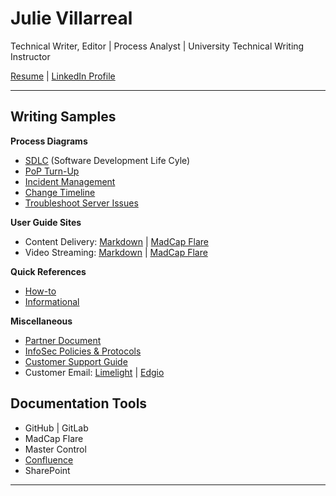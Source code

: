 # Julie Villarreal
Technical Writer, Editor | Process Analyst | University Technical Writing Instructor  

[Resume](/files/Julie_Villarreal_2024.pdf) | [LinkedIn Profile](www.linkedin.com/in/juliev)

---

## Writing Samples

**Process Diagrams**
- [SDLC](https://drive.google.com/file/d/1gKIM2aiZzIx7O0iVJMdldh19NHyQ-0NX/view?usp=drive_link) (Software Development Life Cyle)
- [PoP Turn-Up](/files/PoP_TurnUp_Process_v0_18.pdf)
- [Incident Management](/files/2008_09_23_ITIL_IM_PrintVersionJV2.pdf)
- [Change Timeline](/files/Change_Mgmt_21DaySubmit.pdf)
- [Troubleshoot Server Issues](/files/33-300-5081_SOP_Troubleshooting_Server_Issues.pdf)

**User Guide Sites**
- Content Delivery: [Markdown](https://docs.edg.io/delivery) | [MadCap Flare](https://support.limelight.com/public/en/Default.htm)
- Video Streaming: [Markdown](https://docs.edg.io/uplynk/get_started) | [MadCap Flare](https://docs.edgecast.com/video/index.html)

**Quick References**
- [How-to](/files/Slacket_Quick_Reference_v_1_0.pdf)
- [Informational](/files/Welcome_Letter_Apps.pdf)

**Miscellaneous**
- [Partner Document](/files/Customer_Support_Guide_July_2019a.pdfPartnerDocument_English_September_2020.pdf)
- [InfoSec Policies & Protocols](/files/InfoSec_Processes_Protocols_Overview_August2020_Public.pdf)
- [Customer Support Guide](/files/Customer_Support_Guide_July_2019a.pdf)
- Customer Email: [Limelight](/files/CustomerEmail_AddIP.jpg) | [Edgio](/files/email.pdf)

## Documentation Tools
- GitHub | GitLab
- MadCap Flare
- Master Control
- [Confluence](/files/ChangeMgmtConfluence.jpg)
- SharePoint

---
